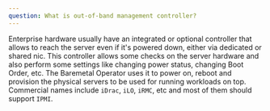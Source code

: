 ```yaml
---
question: What is out-of-band management controller?
---
```

Enterprise hardware usually have an integrated or optional controller that allows to reach the server even if it's powered down, either via dedicated or shared nic. This controller allows some checks on the server hardware and also perform some settings like changing power status, changing Boot Order, etc. The Baremetal Operator uses it to power on, reboot and provision the physical servers to be used for running workloads on top. Commercial names include `iDrac`, `iLO`, `iRMC`, etc and most of them should support `IPMI`.
